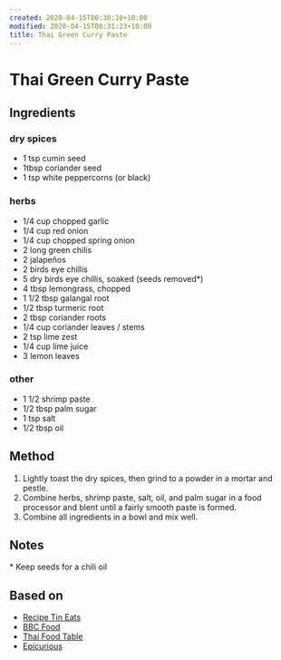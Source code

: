 ```yaml
---
created: 2020-04-15T00:30:10+10:00
modified: 2020-04-15T00:31:23+10:00
title: Thai Green Curry Paste
---
```


# Thai Green Curry Paste

## Ingredients

### dry spices
- 1 tsp cumin seed
- 1tbsp coriander seed
- 1 tsp white peppercorns (or black)

### herbs
- 1/4 cup chopped garlic
- 1/4 cup red onion
- 1/4 cup chopped spring onion
- 2 long green chilis
- 2 jalapeños
- 2 birds eye chillis
- 5 dry birds eye chillis, soaked (seeds removed*)
- 4 tbsp lemongrass, chopped
- 1 1/2 tbsp galangal root
- 1/2 tbsp turmeric root
- 2 tbsp coriander roots
- 1/4 cup coriander leaves / stems
- 2 tsp lime zest
- 1/4 cup lime juice
- 3 lemon leaves

### other
- 1 1/2 shrimp paste
- 1/2 tbsp palm sugar
- 1 tsp salt
- 1/2 tbsp oil


## Method
1. Lightly toast the dry spices, then grind to a powder in a mortar and pestle.
2. Combine herbs, shrimp paste, salt, oil, and palm sugar in a food processor and blent until a fairly smooth paste is formed.
3. Combine all ingredients in a bowl and mix well.

## Notes
\* Keep seeds for a chili oil

## Based on
- [Recipe Tin Eats](https://www.recipetineats.com/thai-green-curry-paste-recipe/)
- [BBC Food](https://www.bbc.co.uk/food/recipes/greencurrypaste_67789)
- [Thai Food Table](https://www.thaitable.com/thai/recipe/green-curry-paste)
- [Epicurious](https://www.epicurious.com/recipes/food/views/thai-green-curry-paste-donna-hay)